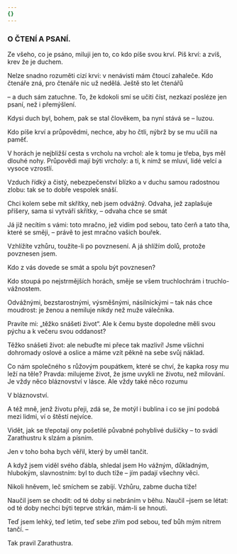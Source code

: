 ```yaml
---
{}
---
```


### O ČTENÍ A PSANÍ.

Ze všeho, co je psáno, miluji jen to, co kdo píše svou krví. Piš krví: a zvíš, krev že je duchem. 

Nelze snadno rozuměti cizí krvi: v nenávisti mám čtoucí zahaleče. Kdo čtenáře zná, pro čtenáře nic už nedělá. Ještě sto let čtenářů

– a duch sám zatuchne. To, že kdokoli smí se učiti číst, nezkazí posléze jen psaní, než i přemýšlení.

Kdysi duch byl, bohem, pak se stal člověkem, ba nyní stává se – luzou.

Kdo píše krví a průpovědmi, nechce, aby ho čtli, nýbrž by se mu učili na paměť.

V horách je nejbližší cesta s vrcholu na vrchol: ale k tomu je třeba, bys měl dlouhé nohy. Průpovědi mají býti vrcholy: a ti, k nimž se mluví, lidé velcí a vysoce vzrostlí.

Vzduch řídký a čistý, nebezpečenství blízko a v duchu samou radostnou zlobu: tak se to dobře vespolek snáší.

Chci kolem sebe mít skřítky, neb jsem odvážný. Odvaha, jež zaplašuje příšery, sama si vytváří skřítky, – odvaha chce se smát

Já již necítím s vámi: toto mračno, jež vidím pod sebou, tato čerň a tato tíha, které se směji, – právě to jest mračno vašich bouřek.

Vzhlížíte vzhůru, toužíte-li po povznesení. A já shlížím dolů, protože povznesen jsem. 

Kdo z vás dovede se smát a spolu být povznesen? 

Kdo stoupá po nejstrmějších horách, směje se všem truchlochrám i truchlo-vážnostem. 

Odvážnými, bezstarostnými, výsměšnými, násilnickými – tak nás chce moudrost: je ženou a nemiluje nikdy než muže válečníka. 

Pravíte mi: „těžko snášeti život“. Ale k čemu byste dopoledne měli svou pýchu a k večeru svou oddanost? 

Těžko snášeti život: ale nebuďte mi přece tak mazliví! Jsme všichni dohromady oslové a oslice a máme vzít pěkně na sebe svůj náklad.

Co nám společného s růžovým poupátkem, které se chví, že kapka rosy mu leží na těle? Pravda: milujeme život, že jsme uvykli ne životu, než milování. Je vždy něco bláznovství v lásce. Ale vždy také něco rozumu

V bláznovství.

A též mně, jenž životu přeji, zdá se, že motýl i bublina i co se jiní podobá mezi lidmi, ví o štěstí nejvíce.

Vidět, jak se třepotají ony pošetilé půvabné pohyblivé dušičky – to svádí Zarathustru k slzám a písním.

Jen v toho boha bych věřil, který by uměl tančit.

A když jsem viděl svého ďábla, shledal jsem Ho vážným, důkladným, hlubokým, slavnostním: byl to duch tíže – jím padají všechny věci.

Nikoli hněvem, leč smíchem se zabíjí. Vzhůru, zabme ducha tíže!

Naučil jsem se chodit: od té doby si nebráním v běhu. Naučil –jsem se létat: od té doby nechci býti teprve strkán, mám-li se hnouti.

Teď jsem lehký, teď letím, teď sebe zřím pod sebou, teď bůh mým nitrem tančí. –

  

Tak pravil Zarathustra.

